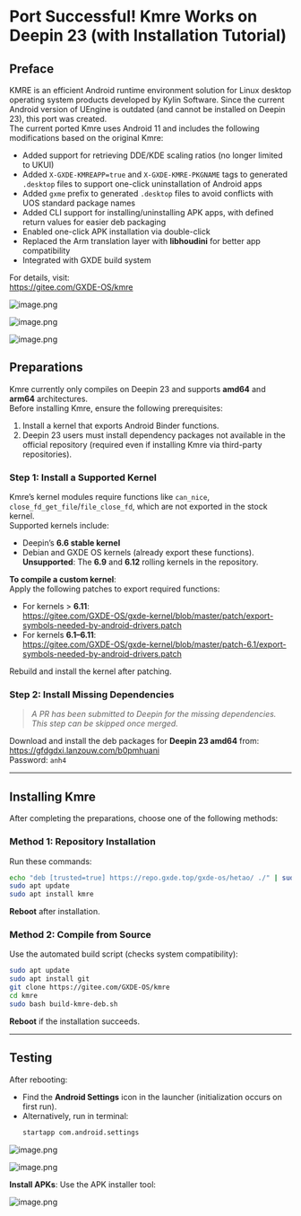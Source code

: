 # Port Successful! Kmre Works on Deepin 23 (with Installation Tutorial)

## Preface

KMRE is an efficient Android runtime environment solution for Linux desktop operating system products developed by Kylin Software. Since the current Android version of UEngine is outdated (and cannot be installed on Deepin 23), this port was created.  
The current ported Kmre uses Android 11 and includes the following modifications based on the original Kmre:

- Added support for retrieving DDE/KDE scaling ratios (no longer limited to UKUI)
- Added `X-GXDE-KMREAPP=true` and `X-GXDE-KMRE-PKGNAME` tags to generated `.desktop` files to support one-click uninstallation of Android apps
- Added `gxme` prefix to generated `.desktop` files to avoid conflicts with UOS standard package names
- Added CLI support for installing/uninstalling APK apps, with defined return values for easier deb packaging
- Enabled one-click APK installation via double-click
- Replaced the Arm translation layer with **libhoudini** for better app compatibility
- Integrated with GXDE build system

For details, visit:  
https://gitee.com/GXDE-OS/kmre  

![image.png](/news/development/kmre-on-deepin/kmre-on-deepin0.png)  

![image.png](/news/development/kmre-on-deepin/kmre-on-deepin1.png)  

![image.png](/news/development/kmre-on-deepin/kmre-on-deepin2.png)  

## Preparations

Kmre currently only compiles on Deepin 23 and supports **amd64** and **arm64** architectures.  
Before installing Kmre, ensure the following prerequisites:  

1. Install a kernel that exports Android Binder functions.  
2. Deepin 23 users must install dependency packages not available in the official repository (required even if installing Kmre via third-party repositories).  

### Step 1: Install a Supported Kernel

Kmre’s kernel modules require functions like `can_nice`, `close_fd_get_file`/`file_close_fd`, which are not exported in the stock kernel.  
Supported kernels include:  
- Deepin’s **6.6 stable kernel**  
- Debian and GXDE OS kernels (already export these functions).  
**Unsupported**: The **6.9** and **6.12** rolling kernels in the repository.  

**To compile a custom kernel**:  
Apply the following patches to export required functions:  
- For kernels > **6.11**:  
  https://gitee.com/GXDE-OS/gxde-kernel/blob/master/patch/export-symbols-needed-by-android-drivers.patch  
- For kernels **6.1–6.11**:  
  https://gitee.com/GXDE-OS/gxde-kernel/blob/master/patch-6.1/export-symbols-needed-by-android-drivers.patch  

Rebuild and install the kernel after patching.  

### Step 2: Install Missing Dependencies

> *A PR has been submitted to Deepin for the missing dependencies. This step can be skipped once merged.*  

Download and install the deb packages for **Deepin 23 amd64** from:  
https://gfdgdxi.lanzouw.com/b0pmhuani  
Password: `anh4`  

---

## Installing Kmre

After completing the preparations, choose one of the following methods:  

### Method 1: Repository Installation

Run these commands:  
```bash
echo "deb [trusted=true] https://repo.gxde.top/gxde-os/hetao/ ./" | sudo tee /etc/apt/sources.list.d/gxde-kmre.list
sudo apt update
sudo apt install kmre
```  
**Reboot** after installation.  

### Method 2: Compile from Source

Use the automated build script (checks system compatibility):  
```bash
sudo apt update
sudo apt install git
git clone https://gitee.com/GXDE-OS/kmre
cd kmre
sudo bash build-kmre-deb.sh
```  
**Reboot** if the installation succeeds.  

---

## Testing

After rebooting:  
- Find the **Android Settings** icon in the launcher (initialization occurs on first run).  
- Alternatively, run in terminal:  
  ```bash
  startapp com.android.settings
  ```  

![image.png](/news/development/kmre-on-deepin/launcher-desktop.png)  

![image.png](/news/development/kmre-on-deepin/kmre-settings.png)  

**Install APKs**: Use the APK installer tool:  

![image.png](/news/development/kmre-on-deepin/kmre-apk-installer.png)